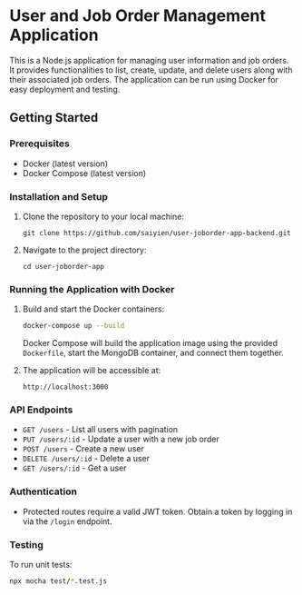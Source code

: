 # User and Job Order Management Application

This is a Node.js application for managing user information and job orders. It provides functionalities to list, create, update, and delete users along with their associated job orders. The application can be run using Docker for easy deployment and testing.

## Getting Started

### Prerequisites

- Docker (latest version)
- Docker Compose (latest version)

### Installation and Setup

1. Clone the repository to your local machine:

   ```
   git clone https://github.com/saiyien/user-joborder-app-backend.git
   ```

2. Navigate to the project directory:

   ```
   cd user-joborder-app
   ```

### Running the Application with Docker

1. Build and start the Docker containers:

   ```bash
   docker-compose up --build
   ```

   Docker Compose will build the application image using the provided `Dockerfile`, start the MongoDB container, and connect them together.

2. The application will be accessible at:

   ```
   http://localhost:3000
   ```

### API Endpoints

- `GET /users` - List all users with pagination
- `PUT /users/:id` - Update a user with a new job order
- `POST /users` - Create a new user
- `DELETE /users/:id` - Delete a user
- `GET /users/:id` - Get a user 

### Authentication

- Protected routes require a valid JWT token. Obtain a token by logging in via the `/login` endpoint.

### Testing

To run unit tests:

```bash
npx mocha test/*.test.js
```

